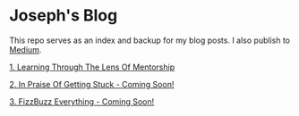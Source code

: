 # Joseph's Blog

This repo serves as an index and backup for my blog posts.
I also publish to [Medium](https://medium.com/@joetownshend1).

[1. Learning Through The Lens Of Mentorship](https://github.com/josephtownshend/Blog/blob/master/Learning%20Thourgh%20The%20Lens%20of%20Metorship.md)

[2. In Praise Of Getting Stuck - Coming Soon!]()

[3. FizzBuzz Everything - Coming Soon!]()
